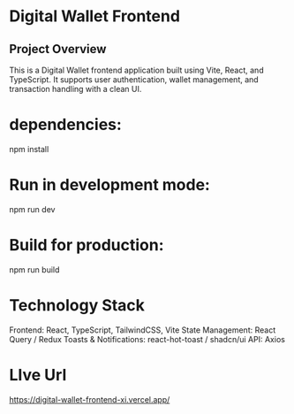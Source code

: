 # Digital Wallet Frontend

## Project Overview
This is a Digital Wallet frontend application built using Vite, React, and TypeScript. It supports user authentication, wallet management, and transaction handling with a clean UI.


# dependencies:
npm install

# Run in development mode:
npm run dev
# Build for production:
npm run build

# Technology Stack

Frontend: React, TypeScript, TailwindCSS, Vite
State Management: React Query / Redux 
Toasts & Notifications: react-hot-toast / shadcn/ui
API: Axios

# LIve Url 
https://digital-wallet-frontend-xi.vercel.app/